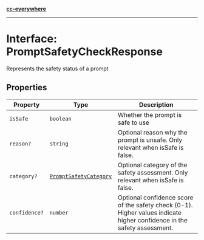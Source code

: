 [**cc-everywhere**](../../../../../../index.md)

***

# Interface: PromptSafetyCheckResponse

Represents the safety status of a prompt

## Properties

| Property | Type | Description |
| ------ | ------ | ------ |
| `isSafe` | `boolean` | Whether the prompt is safe to use |
| `reason?` | `string` | Optional reason why the prompt is unsafe. Only relevant when isSafe is false. |
| `category?` | [`PromptSafetyCategory`](../enumerations/prompt-safety-category.md) | Optional category of the safety assessment. Only relevant when isSafe is false. |
| `confidence?` | `number` | Optional confidence score of the safety check (0-1). Higher values indicate higher confidence in the safety assessment. |
